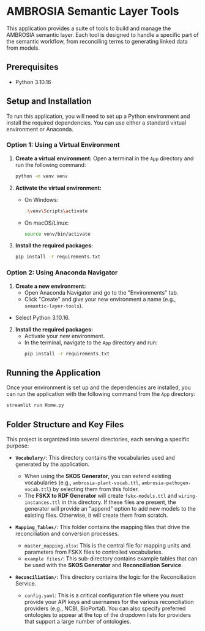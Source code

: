 # AMBROSIA Semantic Layer Tools

This application provides a suite of tools to build and manage the AMBROSIA semantic layer. Each tool is designed to handle a specific part of the semantic workflow, from reconciling terms to generating linked data from models.

## Prerequisites

- Python 3.10.16

## Setup and Installation

To run this application, you will need to set up a Python environment and install the required dependencies. You can use either a standard virtual environment or Anaconda.

### Option 1: Using a Virtual Environment

1.  **Create a virtual environment:**
    Open a terminal in the `App` directory and run the following command:
    ```bash
    python -m venv venv
    ```

2.  **Activate the virtual environment:**
    *   On Windows:
        ```bash
        .\venv\Scripts\activate
        ```
    *   On macOS/Linux:
        ```bash
        source venv/bin/activate
        ```

3.  **Install the required packages:**
    ```bash
    pip install -r requirements.txt
    ```

### Option 2: Using Anaconda Navigator

1.  **Create a new environment:**
    *   Open Anaconda Navigator and go to the "Environments" tab.
    *   Click "Create" and give your new environment a name (e.g., `semantic-layer-tools`).
*   Select Python 3.10.16.

2.  **Install the required packages:**
    *   Activate your new environment.
    *   In the terminal, navigate to the `App` directory and run:
        ```bash
        pip install -r requirements.txt
        ```

## Running the Application

Once your environment is set up and the dependencies are installed, you can run the application with the following command from the `App` directory:

```bash
streamlit run Home.py
```

## Folder Structure and Key Files

This project is organized into several directories, each serving a specific purpose:

*   **`Vocabulary/`**: This directory contains the vocabularies used and generated by the application.
    *   When using the **SKOS Generator**, you can extend existing vocabularies (e.g., `ambrosia-plant-vocab.ttl`, `ambrosia-pathogen-vocab.ttl`) by selecting them from this folder.
    *   The **FSKX to RDF Generator** will create `fskx-models.ttl` and `wiring-instances.ttl` in this directory. If these files are present, the generator will provide an "append" option to add new models to the existing files. Otherwise, it will create them from scratch.

*   **`Mapping_Tables/`**: This folder contains the mapping files that drive the reconciliation and conversion processes.
    *   `master_mapping.xlsx`: This is the central file for mapping units and parameters from FSKX files to controlled vocabularies.
    *   `example files/`: This sub-directory contains example tables that can be used with the **SKOS Generator** and **Reconciliation Service**.

*   **`Reconciliation/`**: This directory contains the logic for the Reconciliation Service.
    *   `config.yaml`: This is a critical configuration file where you must provide your API keys and usernames for the various reconciliation providers (e.g., NCBI, BioPortal). You can also specify preferred ontologies to appear at the top of the dropdown lists for providers that support a large number of ontologies.
